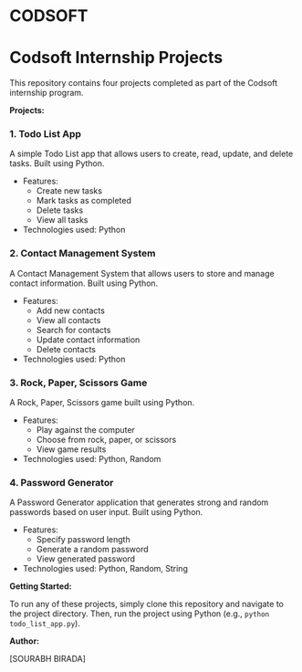 # CODSOFT
**Codsoft Internship Projects**
=============================

This repository contains four projects completed as part of the Codsoft internship program.

**Projects:**

### 1. Todo List App

A simple Todo List app that allows users to create, read, update, and delete tasks. Built using Python.

* Features:
	+ Create new tasks
	+ Mark tasks as completed
	+ Delete tasks
	+ View all tasks
* Technologies used: Python

### 2. Contact Management System

A Contact Management System that allows users to store and manage contact information. Built using Python.

* Features:
	+ Add new contacts
	+ View all contacts
	+ Search for contacts
	+ Update contact information
	+ Delete contacts
* Technologies used: Python

### 3. Rock, Paper, Scissors Game

A Rock, Paper, Scissors game built using Python.

* Features:
	+ Play against the computer
	+ Choose from rock, paper, or scissors
	+ View game results
* Technologies used: Python, Random

### 4. Password Generator

A Password Generator application that generates strong and random passwords based on user input. Built using Python.

* Features:
	+ Specify password length
	+ Generate a random password
	+ View generated password
* Technologies used: Python, Random, String

**Getting Started:**

To run any of these projects, simply clone this repository and navigate to the project directory. Then, run the project using Python (e.g., `python todo_list_app.py`).

**Author:**

[SOURABH BIRADA]
